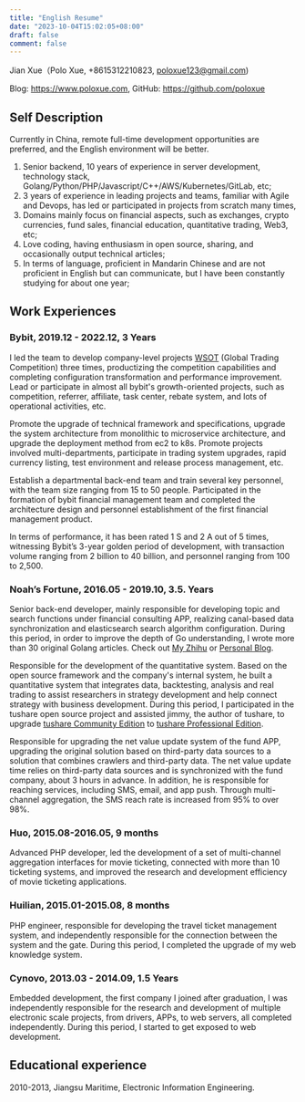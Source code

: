 ```yaml
---
title: "English Resume"
date: "2023-10-04T15:02:05+08:00"
draft: false
comment: false
---
```


Jian Xue（Polo Xue, +8615312210823, poloxue123@gmail.com)

Blog: https://www.poloxue.com, GitHub: https://github.com/poloxue

## Self Description

Currently in China, remote full-time development opportunities are preferred, and the English environment will be better.

1. Senior backend, 10 years of experience in server development, technology stack, Golang/Python/PHP/Javascript/C++/AWS/Kubernetes/GitLab, etc;
2. 3 years of experience in leading projects and teams, familiar with Agile and Devops, has led or participated in projects from scratch many times, 
3. Domains mainly focus on financial aspects, such as exchanges, crypto currencies, fund sales, financial education, quantitative trading, Web3, etc;
4. Love coding, having enthusiasm in open source, sharing, and occasionally output technical articles;
5. In terms of language, proficient in Mandarin Chinese and are not proficient in English but can communicate, but I have been constantly studying for about one year;

## Work Experiences

### Bybit, 2019.12 - 2022.12, 3 Years

I led the team to develop company-level projects [WSOT](https://www.bybit.com/wsot2022) (Global Trading Competition) three times, productizing the competition capabilities and completing configuration transformation and performance improvement. Lead or participate in almost all bybit's growth-oriented projects, such as competition, referrer, affiliate, task center, rebate system, and lots of operational activities, etc.

Promote the upgrade of technical framework and specifications, upgrade the system architecture from monolithic to microservice architecture, and upgrade the deployment method from ec2 to k8s. Promote projects involved multi-departments, participate in trading system upgrades, rapid currency listing, test environment and release process management, etc.

Establish a departmental back-end team and train several key personnel, with the team size ranging from 15 to 50 people. Participated in the formation of bybit financial management team and completed the architecture design and personnel establishment of the first financial management product.

In terms of performance, it has been rated 1 S and 2 A out of 5 times, witnessing Bybit’s 3-year golden period of development, with transaction volume ranging from 2 billion to 40 billion, and personnel ranging from 100 to 2,500.

### Noah’s Fortune, 2016.05 - 2019.10, 3.5. Years

Senior back-end developer, mainly responsible for developing topic and search functions under financial consulting APP, realizing canal-based data synchronization and elasticsearch search algorithm configuration. During this period, in order to improve the depth of Go understanding, I wrote more than 30 original Golang articles. Check out [My Zhihu](https://www.zhihu.com/people/xue-jian-27) or [Personal Blog]( https://www.poloxue.com).

Responsible for the development of the quantitative system. Based on the open source framework and the company's internal system, he built a quantitative system that integrates data, backtesting, analysis and real trading to assist researchers in strategy development and help connect strategy with business development. During this period, I participated in the tushare open source project and assisted jimmy, the author of tushare, to upgrade [tushare Community Edition](http://tushare.org) to [tushare Professional Edition](https://tushare.pro).

Responsible for upgrading the net value update system of the fund APP, upgrading the original solution based on third-party data sources to a solution that combines crawlers and third-party data. The net value update time relies on third-party data sources and is synchronized with the fund company, about 3 hours in advance. In addition, he is responsible for reaching services, including SMS, email, and app push. Through multi-channel aggregation, the SMS reach rate is increased from 95% to over 98%.

### Huo, 2015.08-2016.05, 9 months

Advanced PHP developer, led the development of a set of multi-channel aggregation interfaces for movie ticketing, connected with more than 10 ticketing systems, and improved the research and development efficiency of movie ticketing applications.

### Huilian, 2015.01-2015.08, 8 months

PHP engineer, responsible for developing the travel ticket management system, and independently responsible for the connection between the system and the gate. During this period, I completed the upgrade of my web knowledge system.

### Cynovo, 2013.03 - 2014.09, 1.5 Years

Embedded development, the first company I joined after graduation, I was independently responsible for the research and development of multiple electronic scale projects, from drivers, APPs, to web servers, all completed independently. During this period, I started to get exposed to web development.

## Educational experience

2010-2013, Jiangsu Maritime, Electronic Information Engineering.

